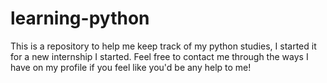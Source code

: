 # learning-python
This is a repository to help me keep track of my python studies, I started it for a new internship I started. 
Feel free to contact me through the ways I have on my profile if you feel like you'd be any help to me!
